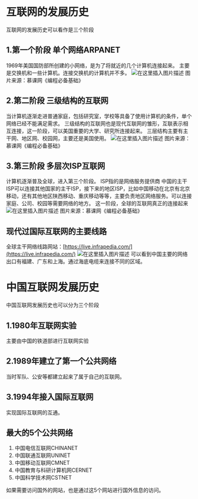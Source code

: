 # 互联网的发展历史
互联网的发展历史可以看作是三个阶段
## 1.第一个阶段 单个网络ARPANET
1969年美国国防部所创建的小网络，是为了将就近的几个计算机连接起来。
主要是交换机和一些计算机。连接交换机的计算机并不多。
![在这里插入图片描述](https://img-blog.csdnimg.cn/20200915220344901.png?x-oss-process=image/watermark,type_ZmFuZ3poZW5naGVpdGk,shadow_10,text_aHR0cHM6Ly9ibG9nLmNzZG4ubmV0L3dhbmtjbg==,size_16,color_FFFFFF,t_70#pic_center)
图片来源：慕课网《编程必备基础》

## 2.第二阶段 三级结构的互联网
当计算机逐渐走进普通家庭，包括研究室，学校等具备了使用计算机的条件，单个网络已经不能满足需求。
三级结构的互联网也是现代互联网的雏形，互联表示相互连接，这一阶段，可以美国重要的大学、研究所连接起来。
三层结构主要有主干网、地区网、校园网，主要还是美国使用。
![在这里插入图片描述](https://img-blog.csdnimg.cn/20200915220537668.png?x-oss-process=image/watermark,type_ZmFuZ3poZW5naGVpdGk,shadow_10,text_aHR0cHM6Ly9ibG9nLmNzZG4ubmV0L3dhbmtjbg==,size_16,color_FFFFFF,t_70#pic_center)
图片来源：慕课网《编程必备基础》

## 3.第三阶段 多层次ISP互联网
计算机逐渐普及全球，进入第三个阶段。
ISP指的是网络服务提供商
中国的主干ISP可以连接其他国家的主干ISP，接下来的地区ISP，比如中国移动在北京有北京移动，还有其他地区陕西移动、重庆移动等等，主要负责地区网络服务。可以连接家庭、公司、校园等需要网络的地方。
这一阶段，全球的互联网真正的连接起来
![在这里插入图片描述](https://img-blog.csdnimg.cn/20200915220921573.png?x-oss-process=image/watermark,type_ZmFuZ3poZW5naGVpdGk,shadow_10,text_aHR0cHM6Ly9ibG9nLmNzZG4ubmV0L3dhbmtjbg==,size_16,color_FFFFFF,t_70#pic_center)
图片来源：慕课网《编程必备基础》

## 现代过国际互联网的主要线路
全球主干网络线路网站：[https://live.infrapedia.com/](https://live.infrapedia.com/)
![在这里插入图片描述](https://img-blog.csdnimg.cn/20200915221816139.png?x-oss-process=image/watermark,type_ZmFuZ3poZW5naGVpdGk,shadow_10,text_aHR0cHM6Ly9ibG9nLmNzZG4ubmV0L3dhbmtjbg==,size_16,color_FFFFFF,t_70#pic_center)
可以看到中国主要的网络出口有福建、广东和上海。通过海底电缆来连接不同的区域。
# 中国互联网发展历史
中国互联网发展历史也可以分为三个阶段
## 1.1980年互联网实验
主要由中国的铁道部进行互联网实验
## 2.1989年建立了第一个公共网络
当时军队、公安等都建立起来了属于自己的互联网。
## 3.1994年接入国际互联网
实现国际互联网的互通。

## 最大的5个公共网络
1. 中国电信互联网CHINANET
2. 中国联通互联网UNINET
3. 中国移动互联网CMNET
4. 中国教育与科研计算机网CERNET
5. 中国科学技术网CSTNET

如果需要访问国外的网站，也是通过这5个网站进行国外信息的访问。
